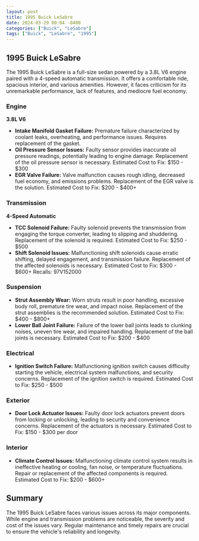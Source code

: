 ```yaml
---
layout: post
title: 1995 Buick LeSabre
date: 2024-03-29 00:04 -0400
categories: ["Buick", "LeSabre"]
tags: ["Buick", "LeSabre", "1995"]
---
```

## 1995 Buick LeSabre

The 1995 Buick LeSabre is a full-size sedan powered by a 3.8L V6 engine paired with a 4-speed automatic transmission. It offers a comfortable ride, spacious interior, and various amenities. However, it faces criticism for its unremarkable performance, lack of features, and mediocre fuel economy.

### Engine

**3.8L V6**

* **Intake Manifold Gasket Failure:** Premature failure characterized by coolant leaks, overheating, and performance issues. Requires replacement of the gasket.
* **Oil Pressure Sensor Issues:** Faulty sensor provides inaccurate oil pressure readings, potentially leading to engine damage. Replacement of the oil pressure sensor is necessary.
Estimated Cost to Fix: $150 - $300
* **EGR Valve Failure:** Valve malfunction causes rough idling, decreased fuel economy, and emissions problems. Replacement of the EGR valve is the solution.
Estimated Cost to Fix: $200 - $400+

### Transmission

**4-Speed Automatic**

* **TCC Solenoid Failure:** Faulty solenoid prevents the transmission from engaging the torque converter, leading to slipping and shuddering. Replacement of the solenoid is required.
Estimated Cost to Fix: $250 - $500
* **Shift Solenoid Issues:** Malfunctioning shift solenoids cause erratic shifting, delayed engagement, and transmission failure. Replacement of the affected solenoids is necessary.
Estimated Cost to Fix: $300 - $600+
Recalls: 97V152000

### Suspension

* **Strut Assembly Wear:** Worn struts result in poor handling, excessive body roll, premature tire wear, and impact noise. Replacement of the strut assemblies is the recommended solution.
Estimated Cost to Fix: $400 - $800+
* **Lower Ball Joint Failure:** Failure of the lower ball joints leads to clunking noises, uneven tire wear, and impaired handling. Replacement of the ball joints is necessary.
Estimated Cost to Fix: $200 - $400

### Electrical

* **Ignition Switch Failure:** Malfunctioning ignition switch causes difficulty starting the vehicle, electrical system malfunctions, and security concerns. Replacement of the ignition switch is required.
Estimated Cost to Fix: $250 - $500

### Exterior

* **Door Lock Actuator Issues:** Faulty door lock actuators prevent doors from locking or unlocking, leading to security and convenience concerns. Replacement of the actuators is necessary.
Estimated Cost to Fix: $150 - $300 per door

### Interior

* **Climate Control Issues:** Malfunctioning climate control system results in ineffective heating or cooling, fan noise, or temperature fluctuations. Repair or replacement of the affected components is required.
Estimated Cost to Fix: $200 - $600+

## Summary

The 1995 Buick LeSabre faces various issues across its major components. While engine and transmission problems are noticeable, the severity and cost of the issues vary. Regular maintenance and timely repairs are crucial to ensure the vehicle's reliability and longevity.
